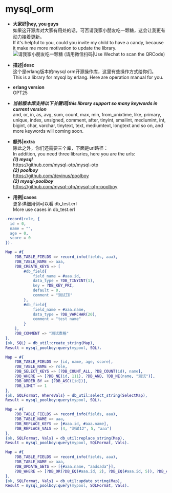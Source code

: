 # mysql_orm
+ **大家好|hey, you guys**
</br>如果这开源库对大家有用处的话，可否请我家小朋友吃一颗糖，这会让我更有动力接着更新。
</br>If it's helpful to you, could you invite my child to have a candy, because it make me more motivation to update the library.
![请我家小朋友吃一颗糖](https://github.com/HudsonAaron/mysql_orm/blob/main/wish_you_have_a_nice_day.jpg)
(请用微信扫码|Use Wechat to scan the QRCode)
+ **描述|desc**
</br>这个是erlang版本的mysql orm开源操作库，这里有些操作方式给你们。
</br>This is a library for mysql by erlang. Here are operation manual for you.
+ **erlang version**
</br>OPT25
+ ___当前版本库支持以下关键词|this library support so many keywords in current version___
</br>and, or, in, as, avg, sum, count, max, min, from_unixtime, like, primary, unique, index, unsigned, comment, after, tinyint, smallint, mediumint, int, bigint, char, varchar, tinytext, text, mediumtext, longtext and so on, and more keywords will coming soon.
+ **额外|extra**
</br>除此之外，你们还需要三个库，下面是url路径：
</br>In addition, you need three libraries, here you are the urls:
</br>***(1) mysql***
</br>https://github.com/mysql-otp/mysql-otp
</br>***(2) poolboy***
</br>https://github.com/devinus/poolboy
</br>***(2) mysql-poolboy***
</br>https://github.com/mysql-otp/mysql-otp-poolboy

+ **用例|cases**
</br>更多详细用例可以看 db_test.erl
</br>More use cases in db_test.erl
```erlang
-record(role, {
  id = 0,
  name = "",
  age = 0,
  score = 0
}).

Map = #{
    ?DB_TABLE_FIELDS => record_info(fields, aaa),
    ?DB_TABLE_NAME => aaa,
    ?DB_CREATE_KEYS => [
        #db_field{
            field_name = #aaa.id,
            data_type = ?DB_TINYINT(1),
            key = ?DB_KEY_PRI,
            default = 0,
            comment = "测试ID"
        },
        #db_field{
            field_name = #aaa.name,
            data_type = ?DB_VARCHAR(20),
            comment = "test name"
        }
    ],
    ?DB_COMMENT => "测试表格"
},
{ok, SQL} = db_util:create_string(Map),
Result = mysql_poolboy:query(mypool, SQL).

Map = #{
    ?DB_TABLE_FIELDS => [id, name, age, score],
    ?DB_TABLE_NAME => role,
    ?DB_SELECT_KEYS => [?DB_COUNT_ALL, ?DB_COUNT(id), name],
    ?DB_WHERE => [?DB_NE(id, 111), ?DB_AND, ?DB_NE(name, "测试")],
    ?DB_ORDER_BY => [?DB_ASC([id])],
    ?DB_LIMIT => 1
},
{ok, SQLFormat, WhereVals} = db_util:select_string(SelectMap),
Result = mysql_poolboy:query(mypool, SQL).

Map = #{
    ?DB_TABLE_FIELDS => record_info(fields, aaa),
    ?DB_TABLE_NAME => aaa,
    ?DB_REPLACE_KEYS => [#aaa.id, #aaa.name],
    ?DB_REPLACE_VALS => [4, "测试12", 5, "aaa"]
},
{ok, SQLFormat, Vals} = db_util:replace_string(Map),
Result = mysql_poolboy:query(mypool, SQLFormat, Vals).

Map = #{
    ?DB_TABLE_FIELDS => record_info(fields, aaa),
    ?DB_TABLE_NAME => aaa,
    ?DB_UPDATE_SETS => [{#aaa.name, "aadsada"}],
    ?DB_WHERE => [?DB_OR(?DB_EQ(#aaa.id, 2), ?DB_EQ(#aaa.id, 5)), ?DB_AND, ?DB_EQ(#aaa.name, "测试1")]
},
{ok, SQLFormat, Vals} = db_util:update_string(Map),
Result = mysql_poolboy:query(mypool, SQLFormat, Vals).
```
